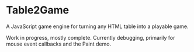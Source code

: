 # Table2Game
A JavaScript game engine for turning any HTML table into a playable game.

Work in progress, mostly complete. Currently debugging, primarily for mouse event callbacks and the Paint demo.
